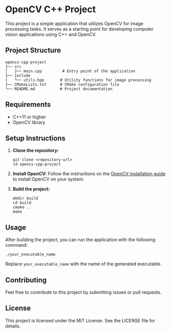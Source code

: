 # OpenCV C++ Project

This project is a simple application that utilizes OpenCV for image processing tasks. It serves as a starting point for developing computer vision applications using C++ and OpenCV.

## Project Structure

```
opencv-cpp-project
├── src
│   ├── main.cpp         # Entry point of the application
├── include
│   └── utils.hpp       # Utility functions for image processing
├── CMakeLists.txt      # CMake configuration file
└── README.md           # Project documentation
```

## Requirements

- C++11 or higher
- OpenCV library

## Setup Instructions

1. **Clone the repository:**
   ```
   git clone <repository-url>
   cd opencv-cpp-project
   ```

2. **Install OpenCV:**
   Follow the instructions on the [OpenCV installation guide](https://opencv.org/releases/) to install OpenCV on your system.

3. **Build the project:**
   ```
   mkdir build
   cd build
   cmake ..
   make
   ```

## Usage

After building the project, you can run the application with the following command:

```
./your_executable_name
```

Replace `your_executable_name` with the name of the generated executable.

## Contributing

Feel free to contribute to this project by submitting issues or pull requests. 

## License

This project is licensed under the MIT License. See the LICENSE file for details.